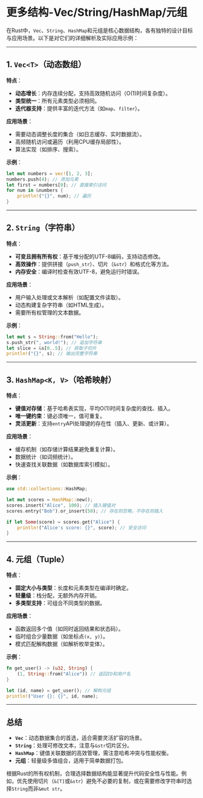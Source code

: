# 更多结构-Vec/String/HashMap/元组

在Rust中，`Vec`、`String`、`HashMap`和元组是核心数据结构，各有独特的设计目标与应用场景。以下是对它们的详细解析及实际应用示例：

---

## 1. **`Vec<T>`（动态数组）**

**特点**：

- **动态增长**：内存连续分配，支持高效随机访问（O(1)时间复杂度）。
- **类型统一**：所有元素类型必须相同。
- **迭代器支持**：提供丰富的迭代方法（如`map`、`filter`）。

**应用场景**：

- 需要动态调整长度的集合（如日志缓存、实时数据流）。
- 高频随机访问或遍历（利用CPU缓存局部性）。
- 算法实现（如排序、搜索）。

**示例**：

```rust
let mut numbers = vec![1, 2, 3];
numbers.push(4); // 添加元素
let first = numbers[0]; // 直接索引访问
for num in &numbers {
    println!("{}", num); // 遍历
}
```

---

## 2. **`String`（字符串）**

**特点**：

- **可变且拥有所有权**：基于堆分配的UTF-8编码，支持动态修改。
- **高效操作**：提供拼接（`push_str`）、切片（`&str`）和格式化等方法。
- **内存安全**：编译时检查有效UTF-8，避免运行时错误。

**应用场景**：

- 用户输入处理或文本解析（如配置文件读取）。
- 动态构建复杂字符串（如HTML生成）。
- 需要所有权管理的文本数据。

**示例**：

```rust
let mut s = String::from("Hello");
s.push_str(", world!"); // 追加字符串
let slice = &s[0..5]; // 获取子切片
println!("{}", s); // 输出完整字符串
```

---

## 3. **`HashMap<K, V>`（哈希映射）**

**特点**：

- **键值对存储**：基于哈希表实现，平均O(1)时间复杂度的查找、插入。
- **唯一键约束**：键必须唯一，值可重复。
- **灵活更新**：支持`entry`API处理键的存在性（插入、更新、或计算）。

**应用场景**：

- 缓存机制（如存储计算结果避免重复计算）。
- 数据统计（如词频统计）。
- 快速查找关联数据（如数据库索引模拟）。

**示例**：

```rust
use std::collections::HashMap;

let mut scores = HashMap::new();
scores.insert("Alice", 100); // 插入键值对
scores.entry("Bob").or_insert(50); // 存在则忽略，不存在则插入

if let Some(score) = scores.get("Alice") {
    println!("Alice's score: {}", score); // 安全访问
}
```

---

## 4. **元组（Tuple）**

**特点**：

- **固定大小与类型**：长度和元素类型在编译时确定。
- **轻量级**：栈分配，无额外内存开销。
- **多类型支持**：可组合不同类型的数据。

**应用场景**：

- 函数返回多个值（如同时返回结果和状态码）。
- 临时组合少量数据（如坐标点`(x, y)`）。
- 模式匹配解构数据（如解析枚举变体）。

**示例**：

```rust
fn get_user() -> (u32, String) {
    (1, String::from("Alice")) // 返回ID和用户名
}

let (id, name) = get_user(); // 解构元组
println!("User {}: {}", id, name);
```

---

## **总结**

- **`Vec`**：动态数据集合的首选，适合需要灵活扩容的场景。
- **`String`**：处理可修改文本，注意与`&str`切片区分。
- **`HashMap`**：键值关联数据的高效管理，需注意哈希冲突与性能权衡。
- **元组**：轻量级多值组合，适用于简单数据打包。

根据Rust的所有权机制，合理选择数据结构能显著提升代码安全性与性能。例如，优先使用切片（`&[T]`或`&str`）避免不必要的复制，或在需要修改字符串时选择`String`而非`&mut str`。
